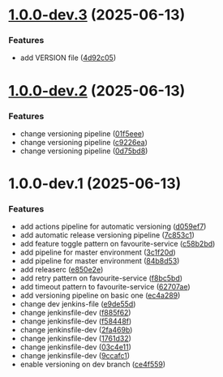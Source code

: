 # [1.0.0-dev.3](https://github.com/jpnino1018/ecommerce-microservice-backend-app/compare/v1.0.0-dev.2...v1.0.0-dev.3) (2025-06-13)


### Features

* add VERSION file ([4d92c05](https://github.com/jpnino1018/ecommerce-microservice-backend-app/commit/4d92c05fdb67f43a8a138f93dd6148b771a213b8))

# [1.0.0-dev.2](https://github.com/jpnino1018/ecommerce-microservice-backend-app/compare/v1.0.0-dev.1...v1.0.0-dev.2) (2025-06-13)


### Features

* change versioning pipeline ([01f5eee](https://github.com/jpnino1018/ecommerce-microservice-backend-app/commit/01f5eee492b826e02e9cc737bc888a86db65f74e))
* change versioning pipeline ([c9226ea](https://github.com/jpnino1018/ecommerce-microservice-backend-app/commit/c9226eaac4dbb720aefb46e15a3a92b3317559cf))
* change versioning pipeline ([0d75bd8](https://github.com/jpnino1018/ecommerce-microservice-backend-app/commit/0d75bd85c200a33ae1af3b60ffb4296b6e338d67))

# 1.0.0-dev.1 (2025-06-13)


### Features

* add actions pipeline for automatic versioning ([d059ef7](https://github.com/jpnino1018/ecommerce-microservice-backend-app/commit/d059ef7bf5b48b04298a2100de3dc6e2f69339d3))
* add automatic release versioning pipeline ([7c853c1](https://github.com/jpnino1018/ecommerce-microservice-backend-app/commit/7c853c1d83fa72f614429402cc3058b82b856652))
* add feature toggle pattern on favourite-service ([c58b2bd](https://github.com/jpnino1018/ecommerce-microservice-backend-app/commit/c58b2bd789aa248c8c27e304488307f3a8d5b73a))
* add pipeline for master environment ([3c1f20d](https://github.com/jpnino1018/ecommerce-microservice-backend-app/commit/3c1f20d49f41b33b6185bee41a78d7ec4ffb2fa4))
* add pipeline for master environment ([84b8d53](https://github.com/jpnino1018/ecommerce-microservice-backend-app/commit/84b8d532f30d7253a178d1a4a943e448cee09b73))
* add releaserc ([e850e2e](https://github.com/jpnino1018/ecommerce-microservice-backend-app/commit/e850e2e7362e3ad95289f26d146eba93b7b0e47c))
* add retry pattern on favourite-service ([f8bc5bd](https://github.com/jpnino1018/ecommerce-microservice-backend-app/commit/f8bc5bdca4aaf00b5c36186071d52baf2081817a))
* add timeout pattern to favourite-service ([62707ae](https://github.com/jpnino1018/ecommerce-microservice-backend-app/commit/62707ae05dcfdd6df715ae179a3c12aa1276274e))
* add versioning pipeline on basic one ([ec4a289](https://github.com/jpnino1018/ecommerce-microservice-backend-app/commit/ec4a2894e5e7463ae4f2542d0bb58612431daf13))
* change dev jenkins-file ([e9de55d](https://github.com/jpnino1018/ecommerce-microservice-backend-app/commit/e9de55d3c5e08f00a7e56c37be9255770294046a))
* change jenkinsfile-dev ([f885f62](https://github.com/jpnino1018/ecommerce-microservice-backend-app/commit/f885f6255a77ab249bdd1b76388aaf227a8799ea))
* change jenkinsfile-dev ([f58448f](https://github.com/jpnino1018/ecommerce-microservice-backend-app/commit/f58448fed9d0b2259fd982165e97e045bb270f82))
* change jenkinsfile-dev ([2fa469b](https://github.com/jpnino1018/ecommerce-microservice-backend-app/commit/2fa469bc301bb7e35449ed02bdcc68fcfcc5788f))
* change jenkinsfile-dev ([1761d32](https://github.com/jpnino1018/ecommerce-microservice-backend-app/commit/1761d32b1d9e597074c75e06913453e058412a6f))
* change jenkinsfile-dev ([03c4e11](https://github.com/jpnino1018/ecommerce-microservice-backend-app/commit/03c4e113f47ae098507681f317e92c91a95e6724))
* change jenkinsfile-dev ([9ccafc1](https://github.com/jpnino1018/ecommerce-microservice-backend-app/commit/9ccafc156db3bcc0e7b78f5494a953b16e43c443))
* enable versioning on dev branch ([ce4f559](https://github.com/jpnino1018/ecommerce-microservice-backend-app/commit/ce4f55957340d0ddaae7cc9618f3df58ad51947b))
